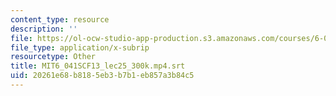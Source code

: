 ```yaml
---
content_type: resource
description: ''
file: https://ol-ocw-studio-app-production.s3.amazonaws.com/courses/6-041sc-probabilistic-systems-analysis-and-applied-probability-fall-2013/20261e68b8185eb3b7b1eb857a3b84c5_MIT6_041SCF13_lec25_300k.mp4.vtt
file_type: application/x-subrip
resourcetype: Other
title: MIT6_041SCF13_lec25_300k.mp4.srt
uid: 20261e68-b818-5eb3-b7b1-eb857a3b84c5
---
```

